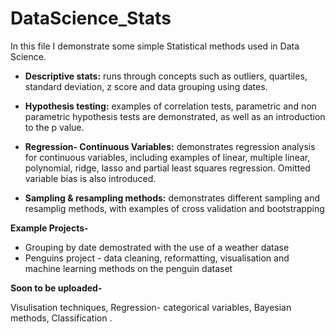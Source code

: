 # DataScience_Stats

In this file I demonstrate some simple Statistical methods used in Data Science. 

* **Descriptive stats:** 
	runs through concepts such as outliers, quartiles, standard deviation, z score and data grouping using dates.

* **Hypothesis testing:**
	examples of correlation tests, parametric and non parametric hypothesis tests are demonstrated, as well as an introduction to the p value.

* **Regression- Continuous Variables:**
	demonstrates regression analysis for continuous variables, including examples of linear, multiple linear, polynomial, ridge, lasso and partial least squares regression.  Omitted variable bias is also introduced. 

* **Sampling & resampling methods:**
	demonstrates different sampling and resamplig methods, with examples of cross validation and bootstrapping


**Example Projects-**


* Grouping by date demostrated with the use of a weather datase
* Penguins project - data cleaning, reformatting, visualisation and machine learning methods on the penguin dataset


**Soon to be uploaded-**

Visulisation techniques, Regression- categorical variables, Bayesian methods, Classification .
